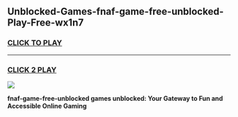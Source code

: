 
## Unblocked-Games-fnaf-game-free-unblocked-Play-Free-wx1n7
<h3>
<a href="https://premium76.site?title=fnaf-game-free-unblocked&ref=18A1">CLICK TO PLAY</a></h3>
<hr>

<h3>
<a href="https://premium76.site?title=fnaf-game-free-unblocked&ref=18A1">CLICK 2 PLAY</a>
  
</h3>

<a href="https://premium76.site?title=fnaf-game-free-unblocked&ref=18A1"><img src="https://clearcache.store/games.png"></a>


**fnaf-game-free-unblocked games unblocked: Your Gateway to Fun and Accessible Online Gaming**
